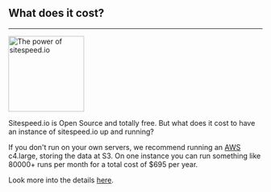 ## What does it cost?
* * *

[<img src="{{site.baseurl}}/img/public.png" class="pull-left img-big" alt="The power of sitespeed.io" width="150" height="150">]({{site.baseurl}}/documentation/sitespeed.io/performance-dashboard/#cost)

Sitespeed.io is Open Source and totally free. But what does it cost to have an instance of sitespeed.io up and running?

If you don't run on your own servers, we recommend running an [AWS](https://aws.amazon.com/) c4.large, storing the data at S3. On one instance you can run something like 80000+ runs per month for a total cost of $695 per year.

Look more into the details [here]({{site.baseurl}}/documentation/sitespeed.io/performance-dashboard/#cost).
